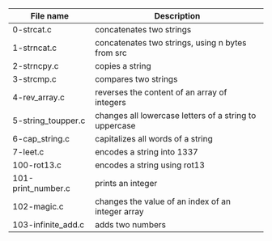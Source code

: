 |File name|Description|
|----------|----------|
|0-strcat.c |concatenates two strings|
|1-strncat.c| concatenates two strings, using n bytes from src|
|2-strncpy.c| copies a string|
|3-strcmp.c| compares two strings|
|4-rev_array.c| reverses the content of an array of integers|
|5-string_toupper.c| changes all lowercase letters of a string to uppercase|
|6-cap_string.c| capitalizes all words of a string|
|7-leet.c| encodes a string into 1337|
|100-rot13.c| encodes a string using rot13|
|101-print_number.c| prints an integer|
|102-magic.c| changes the value of an index of an integer array|
|103-infinite_add.c| adds two numbers|
